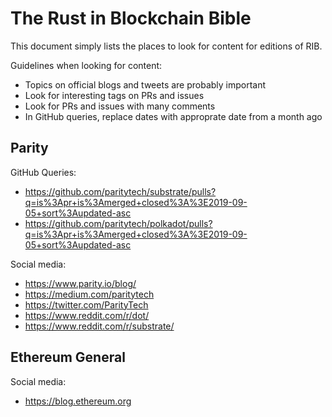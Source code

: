 # The Rust in Blockchain Bible

This document simply lists the places to look for content for editions of RIB.

Guidelines when looking for content:

- Topics on official blogs and tweets are probably important
- Look for interesting tags on PRs and issues
- Look for PRs and issues with many comments
- In GitHub queries, replace dates with approprate date from a month ago


## Parity

GitHub Queries:

- https://github.com/paritytech/substrate/pulls?q=is%3Apr+is%3Amerged+closed%3A%3E2019-09-05+sort%3Aupdated-asc
- https://github.com/paritytech/polkadot/pulls?q=is%3Apr+is%3Amerged+closed%3A%3E2019-09-05+sort%3Aupdated-asc

Social media:

- https://www.parity.io/blog/
- https://medium.com/paritytech
- https://twitter.com/ParityTech
- https://www.reddit.com/r/dot/
- https://www.reddit.com/r/substrate/


## Ethereum General

Social media:

- https://blog.ethereum.org
